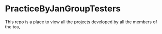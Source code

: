 # PracticeByJanGroupTesters
This repo is a place to view all the projects developed by all the members of the tea,
